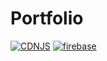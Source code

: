 # Portfolio

[![CDNJS](https://img.shields.io/cdnjs/v/reactstrap.svg)](https://cdnjs.com/libraries/reactstrap)
[![firebase](https://img.shields.io/badge/firebase-serverless%20platform-orange)](https://cdnjs.com/libraries/reactstrap)
